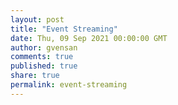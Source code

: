 ```yaml
---
layout: post
title: "Event Streaming"
date: Thu, 09 Sep 2021 00:00:00 GMT
author: gvensan
comments: true
published: true
share: true
permalink: event-streaming
---
```

